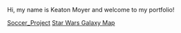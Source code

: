 Hi, my name is Keaton Moyer and welcome to my portfolio!

[Soccer_Project](Soccer_Stat_Project.html)
[Star Wars Galaxy Map](Galactic_Map.html)
